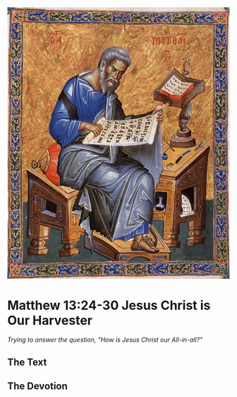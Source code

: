 <img class="intro-right" src="art-matthew.jpg">

# Matthew 13:24-30 Jesus Christ is Our Harvester

*Trying to answer the question, "How is Jesus Christ our All-in-all?"*

## The Text

## The Devotion